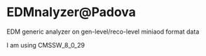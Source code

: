 # EDMnalyzer@Padova
EDM generic analyzer on gen-level/reco-level miniaod format data

I am using CMSSW_8_0_29
